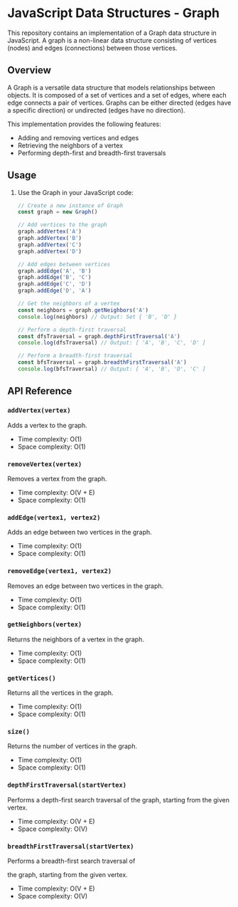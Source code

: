 # JavaScript Data Structures - Graph

This repository contains an implementation of a Graph data structure in JavaScript. A graph is a non-linear data structure consisting of vertices (nodes) and edges (connections) between those vertices.

## Overview

A Graph is a versatile data structure that models relationships between objects. It is composed of a set of vertices and a set of edges, where each edge connects a pair of vertices. Graphs can be either directed (edges have a specific direction) or undirected (edges have no direction).

This implementation provides the following features:

- Adding and removing vertices and edges
- Retrieving the neighbors of a vertex
- Performing depth-first and breadth-first traversals

## Usage

1. Use the Graph in your JavaScript code:

   ```javascript
   // Create a new instance of Graph
   const graph = new Graph()

   // Add vertices to the graph
   graph.addVertex('A')
   graph.addVertex('B')
   graph.addVertex('C')
   graph.addVertex('D')

   // Add edges between vertices
   graph.addEdge('A', 'B')
   graph.addEdge('B', 'C')
   graph.addEdge('C', 'D')
   graph.addEdge('D', 'A')

   // Get the neighbors of a vertex
   const neighbors = graph.getNeighbors('A')
   console.log(neighbors) // Output: Set { 'B', 'D' }

   // Perform a depth-first traversal
   const dfsTraversal = graph.depthFirstTraversal('A')
   console.log(dfsTraversal) // Output: [ 'A', 'B', 'C', 'D' ]

   // Perform a breadth-first traversal
   const bfsTraversal = graph.breadthFirstTraversal('A')
   console.log(bfsTraversal) // Output: [ 'A', 'B', 'D', 'C' ]
   ```

## API Reference

### `addVertex(vertex)`

Adds a vertex to the graph.

- Time complexity: O(1)
- Space complexity: O(1)

### `removeVertex(vertex)`

Removes a vertex from the graph.

- Time complexity: O(V + E)
- Space complexity: O(1)

### `addEdge(vertex1, vertex2)`

Adds an edge between two vertices in the graph.

- Time complexity: O(1)
- Space complexity: O(1)

### `removeEdge(vertex1, vertex2)`

Removes an edge between two vertices in the graph.

- Time complexity: O(1)
- Space complexity: O(1)

### `getNeighbors(vertex)`

Returns the neighbors of a vertex in the graph.

- Time complexity: O(1)
- Space complexity: O(1)

### `getVertices()`

Returns all the vertices in the graph.

- Time complexity: O(1)
- Space complexity: O(1)

### `size()`

Returns the number of vertices in the graph.

- Time complexity: O(1)
- Space complexity: O(1)

### `depthFirstTraversal(startVertex)`

Performs a depth-first search traversal of the graph, starting from the given vertex.

- Time complexity: O(V + E)
- Space complexity: O(V)

### `breadthFirstTraversal(startVertex)`

Performs a breadth-first search traversal of

the graph, starting from the given vertex.

- Time complexity: O(V + E)
- Space complexity: O(V)
